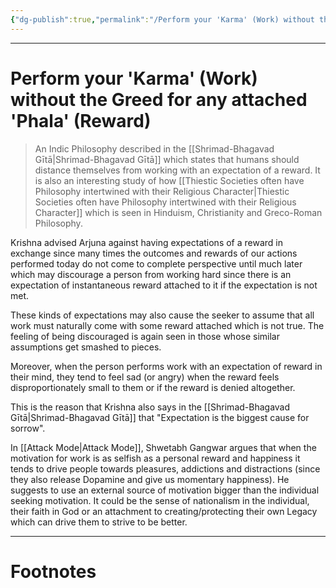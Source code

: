 ```yaml
---
{"dg-publish":true,"permalink":"/Perform your 'Karma' (Work) without the Greed for any 'Phala' (Reward)/","tags":["Philosophy","Wisdom"]}
---
```



---
# Perform your 'Karma' (Work) without the Greed for any attached 'Phala' (Reward)
> An Indic Philosophy described in the [[Shrimad-Bhagavad Gītā\|Shrimad-Bhagavad Gītā]] which states that humans should distance themselves from working with an expectation of a reward. It is also an interesting study of how [[Thiestic Societies often have Philosophy intertwined with their Religious Character\|Thiestic Societies often have Philosophy intertwined with their Religious Character]] which is seen in Hinduism, Christianity and Greco-Roman Philosophy.

Krishna advised Arjuna against having expectations of a reward in exchange since many times the outcomes and rewards of our actions performed today do not come to complete perspective until much later which may discourage a person from working hard since there is an expectation of instantaneous reward attached to it if the expectation is not met.

These kinds of expectations may also cause the seeker to assume that all work must naturally come with some reward attached which is not true. The feeling of being discouraged is again seen in those whose similar assumptions get smashed to pieces. 

Moreover, when the person performs work with an expectation of reward in their mind, they tend to feel sad (or angry) when the reward feels disproportionately small to them or if the reward is denied altogether.

This is the reason that Krishna also says in the [[Shrimad-Bhagavad Gītā\|Shrimad-Bhagavad Gītā]] that "Expectation is the biggest cause for sorrow".

In [[Attack Mode\|Attack Mode]], Shwetabh Gangwar argues that when the motivation for work is as selfish as a personal reward and happiness it tends to drive people towards pleasures, addictions and distractions (since they also release Dopamine and give us momentary happiness). 
He suggests to use an external source of motivation bigger than the individual seeking motivation. It could be the sense of nationalism in the individual, their faith in God or an attachment to creating/protecting their own Legacy which can drive them to strive to be better.

---
# Footnotes